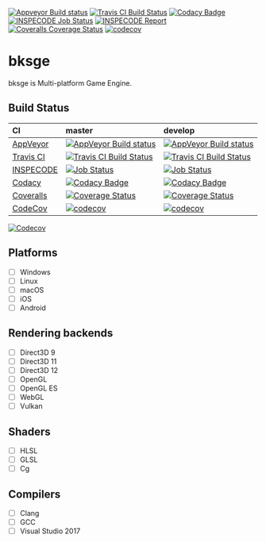 [![Appveyor Build status](https://ci.appveyor.com/api/projects/status/838rhpibn9xeja42?svg=true)](https://ci.appveyor.com/project/myoukaku/bksge)
[![Travis CI Build Status](https://travis-ci.com/myoukaku/bksge.svg?branch=master)](https://travis-ci.com/myoukaku/bksge)
[![Codacy Badge](https://api.codacy.com/project/badge/Grade/577d3f6497ee4142bf59b94416924c32)](https://www.codacy.com/app/myoukaku/bksge?utm_source=github.com&amp;utm_medium=referral&amp;utm_content=myoukaku/bksge&amp;utm_campaign=Badge_Grade)
[![INSPECODE Job Status](https://inspecode.rocro.com/badges/github.com/myoukaku/bksge/status?token=g-p9ly7VTR9ODSqmK-tXRg58FpTbfVLCaMH9Tigo7Ao)](https://inspecode.rocro.com/jobs/github.com/myoukaku/bksge/latest?completed=true)
[![INSPECODE Report](https://inspecode.rocro.com/badges/github.com/myoukaku/bksge/report?token=g-p9ly7VTR9ODSqmK-tXRg58FpTbfVLCaMH9Tigo7Ao&branch=master)](https://inspecode.rocro.com/reports/github.com/myoukaku/bksge/branch/master/summary)
[![Coveralls Coverage Status](https://coveralls.io/repos/github/myoukaku/bksge/badge.svg)](https://coveralls.io/github/myoukaku/bksge)
[![codecov](https://codecov.io/gh/myoukaku/bksge/branch/master/graph/badge.svg)](https://codecov.io/gh/myoukaku/bksge)

# bksge
bksge is Multi-platform Game Engine.

## Build Status

|CI|master|develop|
|:--|:--|:--|
|[AppVeyor](https://www.appveyor.com/)|[![AppVeyor Build status](https://ci.appveyor.com/api/projects/status/838rhpibn9xeja42/branch/master?svg=true)](https://ci.appveyor.com/project/myoukaku/bksge/branch/master)|[![AppVeyor Build status](https://ci.appveyor.com/api/projects/status/838rhpibn9xeja42/branch/develop?svg=true)](https://ci.appveyor.com/project/myoukaku/bksge/branch/develop)|
|[Travis CI](https://travis-ci.com/)|[![Travis CI Build Status](https://travis-ci.com/myoukaku/bksge.svg?branch=master)](https://travis-ci.com/myoukaku/bksge)|[![Travis CI Build Status](https://travis-ci.com/myoukaku/bksge.svg?branch=develop)](https://travis-ci.com/myoukaku/bksge)|
|[INSPECODE](https://inspecode.rocro.com/)|[![Job Status](https://inspecode.rocro.com/badges/github.com/myoukaku/bksge/report?token=g-p9ly7VTR9ODSqmK-tXRg58FpTbfVLCaMH9Tigo7Ao&branch=master)](https://inspecode.rocro.com/reports/github.com/myoukaku/bksge/branch/master/summary)|[![Job Status](https://inspecode.rocro.com/badges/github.com/myoukaku/bksge/report?token=g-p9ly7VTR9ODSqmK-tXRg58FpTbfVLCaMH9Tigo7Ao&branch=develop)](https://inspecode.rocro.com/reports/github.com/myoukaku/bksge/branch/develop/summary)|
|[Codacy](https://www.codacy.com/)|[![Codacy Badge](https://api.codacy.com/project/badge/Grade/577d3f6497ee4142bf59b94416924c32)](https://www.codacy.com/app/myoukaku/bksge?utm_source=github.com&amp;utm_medium=referral&amp;utm_content=myoukaku/bksge&amp;utm_campaign=Badge_Grade)|[![Codacy Badge](https://api.codacy.com/project/badge/Grade/577d3f6497ee4142bf59b94416924c32)](https://www.codacy.com/app/myoukaku/bksge?utm_source=github.com&amp;utm_medium=referral&amp;utm_content=myoukaku/bksge&amp;utm_campaign=Badge_Grade)|
|[Coveralls](https://coveralls.io/)|[![Coverage Status](https://coveralls.io/repos/github/myoukaku/bksge/badge.svg?branch=master)](https://coveralls.io/github/myoukaku/bksge?branch=master)|[![Coverage Status](https://coveralls.io/repos/github/myoukaku/bksge/badge.svg?branch=develop)](https://coveralls.io/github/myoukaku/bksge?branch=develop)|
|[CodeCov](https://codecov.io/)|[![codecov](https://codecov.io/gh/myoukaku/bksge/branch/master/graph/badge.svg)](https://codecov.io/gh/myoukaku/bksge/branch/master/)|[![codecov](https://codecov.io/gh/myoukaku/bksge/branch/develop/graph/badge.svg)](https://codecov.io/gh/myoukaku/bksge/branch/develop/)|

[![Codecov](https://codecov.io/gh/myoukaku/bksge/branch/master/graphs/icicle.svg)](https://codecov.io/gh/myoukaku/bksge)  

## Platforms
- [ ] Windows
- [ ] Linux
- [ ] macOS
- [ ] iOS
- [ ] Android

## Rendering backends
- [ ] Direct3D 9
- [ ] Direct3D 11
- [ ] Direct3D 12
- [ ] OpenGL
- [ ] OpenGL ES
- [ ] WebGL
- [ ] Vulkan

## Shaders
- [ ] HLSL
- [ ] GLSL
- [ ] Cg

## Compilers
- [ ] Clang
- [ ] GCC
- [ ] Visual Studio 2017
